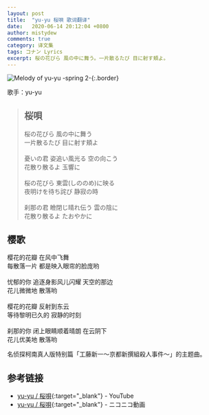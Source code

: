 ```yaml
---
layout: post
title:  "yu-yu 桜唄 歌词翻译"
date:   2020-06-14 20:12:04 +0800
author: mistydew
comments: true
category: 译文集
tags: コナン Lyrics
excerpt: 桜の花びら 風の中に舞う。一片散るたび 目に射す頬よ。
---
```

![Melody of yu-yu -spring 2-](https://is3-ssl.mzstatic.com/image/thumb/Music/v4/6b/52/29/6b52292e-374f-ed46-5e55-b4ac180c735d/source/600x600bb.jpg){:.border}

歌手：yu-yu

<blockquote class="lyric-original">
  <h2>桜唄</h2>
  <p>
    桜の花びら 風の中に舞う<br>
    一片散るたび 目に射す頬よ<br>
    <br>
    憂いの君 姿追い風光る 空の向こう<br>
    花散り散るよ 玉響に<br>
    <br>
    桜の花びら 東雲(しののめ)に映る<br>
    夜明けを待ち詫び 静寂の時<br>
    <br>
    刹那の君 瞼閉じ晴れ伝う 雲の陰に<br>
    花散り散るよ たおやかに
  </p>
</blockquote>

<div class="lyric-translation">
  <h2>樱歌</h2>
  <p>
    樱花的花瓣 在风中飞舞<br>
    每散落一片 都是映入眼帘的脸庞哟<br>
    <br>
    忧郁的你 追逐身影风儿闪耀 天空的那边<br>
    花儿微微地 散落哟<br>
    <br>
    樱花的花瓣 反射到东云<br>
    等待黎明已久的 寂静的时刻<br>
    <br>
    刹那的你 闭上眼睛顺着晴朗 在云阴下<br>
    花儿优美地 散落哟
  </p>
</div>

名侦探柯南真人版特别篇「工藤新一～京都新撰組殺人事件～」的主题曲。

## 参考链接

* [yu-yu / 桜唄](https://www.youtube.com/watch?v=sseNdNrPe3A){:target="_blank"} - YouTube
* [yu-yu / 桜唄](https://www.nicovideo.jp/watch/sm21354397){:target="_blank"} - ニコニコ動画
